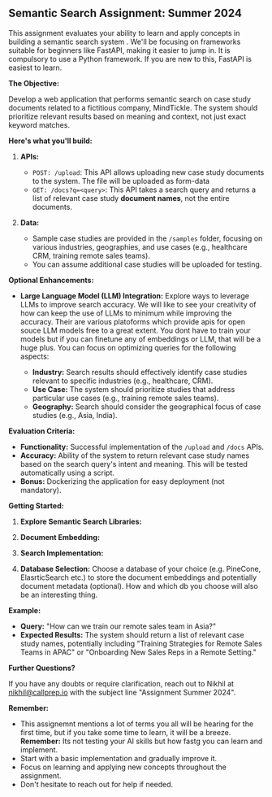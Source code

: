 ## Semantic Search Assignment: Summer 2024

This assignment evaluates your ability to learn and apply concepts in building a semantic search system . We'll be focusing on frameworks suitable for beginners like FastAPI, making it easier to jump in. It is compulsory to use a Python framework. If you are new to this, FastAPI is easiest to learn.

**The Objective:**

Develop a web application that performs semantic search on case study documents related to a fictitious company, MindTickle. The system should prioritize relevant results based on meaning and context, not just exact keyword matches.

**Here's what you'll build:**

1. **APIs:**
    - `POST: /upload`: This API allows uploading new case study documents to the system. The file will be uploaded as form-data
    - `GET: /docs?q=<query>`: This API takes a search query and returns a list of relevant case study **document names**, not the entire documents.

2. **Data:**
    - Sample case studies are provided in the `/samples` folder, focusing on various industries, geographies, and use cases (e.g., healthcare CRM, training remote sales teams).
    - You can assume additional case studies will be uploaded for testing.

**Optional Enhancements:**

- **Large Language Model (LLM) Integration:** Explore ways to leverage LLMs to improve search accuracy. We will like to see your creativity of how can keep the use of LLMs to minimum while improving the accuracy. Their are various platoforms which provide apis for open souce LLM models free to a great extent. You dont have to train your models but if you can finetune any of embeddings or LLM, that will be a huge plus. You can focus on optimizing queries for the following aspects:

    - **Industry:** Search results should effectively identify case studies relevant to specific industries (e.g., healthcare, CRM).
    - **Use Case:** The system should prioritize studies that address particular use cases (e.g., training remote sales teams).
    - **Geography:** Search should consider the geographical focus of case studies (e.g., Asia, India).

**Evaluation Criteria:**

- **Functionality:** Successful implementation of the `/upload` and `/docs` APIs.
- **Accuracy:** Ability of the system to return relevant case study names based on the search query's intent and meaning. This will be tested automatically using a script.
- **Bonus:** Dockerizing the application for easy deployment (not mandatory).

**Getting Started:**


1. **Explore Semantic Search Libraries:**

2. **Document Embedding:** 

3. **Search Implementation:** 

6. **Database Selection:** Choose a database of your choice (e.g. PineCone, ElasrticSearch etc.) to store the document embeddings and potentially document metadata (optional). How and which db you choose will also be an interesting thing. 


**Example:**

* **Query:** "How can we train our remote sales team in Asia?"
* **Expected Results:** The system should return a list of relevant case study names, potentially including "Training Strategies for Remote Sales Teams in APAC" or "Onboarding New Sales Reps in a Remote Setting."

**Further Questions?**

If you have any doubts or require clarification, reach out to Nikhil at nikhil@callprep.io with the subject line "Assignment Summer 2024".

**Remember:** 
- This assignemnt mentions a lot of terms you all will be hearing for the first time, but if you take some time to learn, it will be a breeze. **Remember:** Its not testing your AI skills but how fastg you can learn and implement.
- Start with a basic implementation and gradually improve it.
- Focus on learning and applying new concepts throughout the assignment.
- Don't hesitate to reach out for help if needed.
